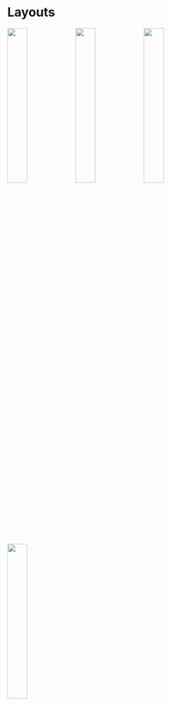 # Layouts

<img src="http://wx2.sinaimg.cn/large/005Em8ldgy1fdumgo23b2j30da0k8dgg.jpg"     width="30%" />

<img src="http://wx2.sinaimg.cn/large/005Em8ldgy1fdumgnjwk6j30da0k8dgj.jpg"     width="30%" />

<img src="http://wx2.sinaimg.cn/mw690/005Em8ldgy1fdumgn83xej30da0k8mxs.jpg"     width="30%" />

<img src="http://wx4.sinaimg.cn/mw690/005Em8ldgy1fdumgmfnl8j30da0k8t9j.jpg"     width="30%" />
